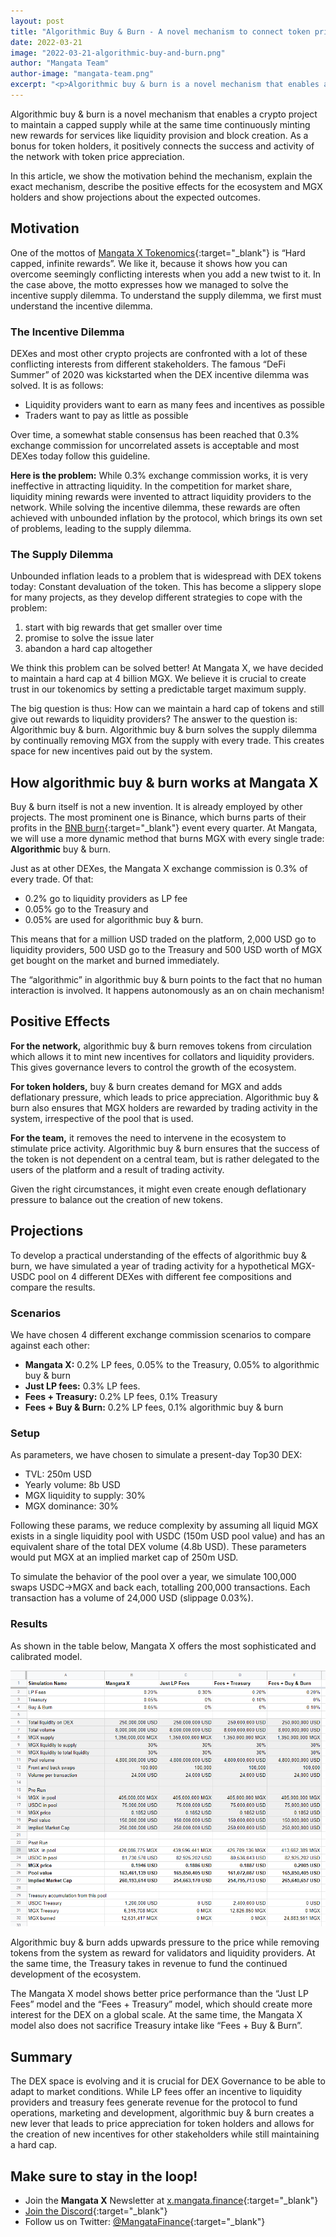 ```yaml
---
layout: post
title: "Algorithmic Buy & Burn - A novel mechanism to connect token price with success of the protocol"
date: 2022-03-21
image: "2022-03-21-algorithmic-buy-and-burn.png"
author: "Mangata Team"
author-image: "mangata-team.png"
excerpt: "<p>Algorithmic buy & burn is a novel mechanism that enables a crypto project to maintain a capped supply while at the same time continuously minting new rewards for services like liquidity provision and block creation. As a bonus for token holders, it positively connects the success and activity of the network with token price appreciation.</p><p>In this article, we show the motivation behind the mechanism, explain the exact mechanism, describe the positive effects for the ecosystem and MGX holders and show projections about the expected outcomes.</p>"
---
```

Algorithmic buy & burn is a novel mechanism that enables a crypto project to maintain a capped supply while at the same time continuously minting new rewards for services like liquidity provision and block creation. As a bonus for token holders, it positively connects the success and activity of the network with token price appreciation.

In this article, we show the motivation behind the mechanism, explain the exact mechanism, describe the positive effects for the ecosystem and MGX holders and show projections about the expected outcomes.

## Motivation

One of the mottos of [Mangata X Tokenomics](https://blog.mangata.finance/blog/2022-02-13-the-mangata-playbook-part-3-tokenomics/){:target="\_blank"} is “Hard capped, infinite rewards”. We like it, because it shows how you can overcome seemingly conflicting interests when you add a new twist to it. In the case above, the motto expresses how we managed to solve the incentive supply dilemma. To understand the supply dilemma, we first must understand the incentive dilemma.

### The Incentive Dilemma

DEXes and most other crypto projects are confronted with a lot of these conflicting interests from different stakeholders. The famous “DeFi Summer” of 2020 was kickstarted when the DEX incentive dilemma was solved. It is as follows:

- Liquidity providers want to earn as many fees and incentives as possible
- Traders want to pay as little as possible

Over time, a somewhat stable consensus has been reached that 0.3% exchange commission for uncorrelated assets is acceptable and most DEXes today follow this guideline.

**Here is the problem:** While 0.3% exchange commission works, it is very ineffective in attracting liquidity. In the competition for market share, liquidity mining rewards were invented to attract liquidity providers to the network. While solving the incentive dilemma, these rewards are often achieved with unbounded inflation by the protocol, which brings its own set of problems, leading to the supply dilemma.

### The Supply Dilemma

Unbounded inflation leads to a problem that is widespread with DEX tokens today: Constant devaluation of the token. This has become a slippery slope for many projects, as they develop different strategies to cope with the problem:

1. start with big rewards that get smaller over time
2. promise to solve the issue later
3. abandon a hard cap altogether

We think this problem can be solved better! At Mangata X, we have decided to maintain a hard cap at 4 billion MGX. We believe it is crucial to create trust in our tokenomics by setting a predictable target maximum supply.

The big question is thus: How can we maintain a hard cap of tokens and still give out rewards to liquidity providers? The answer to the question is: Algorithmic buy & burn. Algorithmic buy & burn solves the supply dilemma by continually removing MGX from the supply with every trade. This creates space for new incentives paid out by the system.

## How algorithmic buy & burn works at Mangata X

Buy & burn itself is not a new invention. It is already employed by other projects. The most prominent one is Binance, which burns parts of their profits in the [BNB burn](https://www.binance.com/en/blog/ecosystem/18th-bnb-burn-421499824684903294){:target="\_blank"} event every quarter. At Mangata, we will use a more dynamic method that burns MGX with every single trade: **Algorithmic** buy & burn.

Just as at other DEXes, the Mangata X exchange commission is 0.3% of every trade. Of that:

- 0.2% go to liquidity providers as LP fee
- 0.05% go to the Treasury and
- 0.05% are used for algorithmic buy & burn.

This means that for a million USD traded on the platform, 2,000 USD go to liquidity providers, 500 USD go to the Treasury and 500 USD worth of MGX get bought on the market and burned immediately.

The “algorithmic” in algorithmic buy & burn points to the fact that no human interaction is involved. It happens autonomously as an on chain mechanism!

## Positive Effects

**For the network,** algorithmic buy & burn removes tokens from circulation which allows it to mint new incentives for collators and liquidity providers. This gives governance levers to control the growth of the ecosystem.

**For token holders,** buy & burn creates demand for MGX and adds deflationary pressure, which leads to price appreciation. Algorithmic buy & burn also ensures that MGX holders are rewarded by trading activity in the system, irrespective of the pool that is used.

**For the team,** it removes the need to intervene in the ecosystem to stimulate price activity. Algorithmic buy & burn ensures that the success of the token is not dependent on a central team, but is rather delegated to the users of the platform and a result of trading activity.

Given the right circumstances, it might even create enough deflationary pressure to balance out the creation of new tokens.

## Projections

To develop a practical understanding of the effects of algorithmic buy & burn, we have simulated a year of trading activity for a hypothetical MGX-USDC pool on 4 different DEXes with different fee compositions and compare the results.

### Scenarios

We have chosen 4 different exchange commission scenarios to compare against each other:

- **Mangata X:** 0.2% LP fees, 0.05% to the Treasury, 0.05% to algorithmic buy & burn
- **Just LP fees:** 0.3% LP fees.
- **Fees + Treasury:** 0.2% LP fees, 0.1% Treasury
- **Fees + Buy & Burn:** 0.2% LP fees, 0.1% algorithmic buy & burn

### Setup

As parameters, we have chosen to simulate a present-day Top30 DEX:

- TVL: 250m USD
- Yearly volume: 8b USD
- MGX liquidity to supply: 30%
- MGX dominance: 30%

Following these params, we reduce complexity by assuming all liquid MGX exists in a single liquidity pool with USDC (150m USD pool value) and has an equivalent share of the total DEX volume (4.8b USD). These parameters would put MGX at an implied market cap of 250m USD.

To simulate the behavior of the pool over a year, we simulate 100,000 swaps USDC→MGX and back each, totalling 200,000 transactions. Each transaction has a volume of 24,000 USD (slippage 0.03%).

### Results

As shown in the table below, Mangata X offers the most sophisticated and calibrated model. 

![A table comparing different scenarios of fee configurations](/assets/posts/2022-03-21-algorithmic-buy-and-burn-simulation.png)

Algorithmic buy & burn adds upwards pressure to the price while removing tokens from the system as reward for validators and liquidity providers. At the same time, the Treasury takes in revenue to fund the continued development of the ecosystem.

The Mangata X model shows better price performance than the “Just LP Fees” model and the “Fees + Treasury” model, which should create more interest for the DEX on a global scale. At the same time, the Mangata X model also does not sacrifice Treasury intake like “Fees + Buy & Burn”.

## Summary

The DEX space is evolving and it is crucial for DEX Governance to be able to adapt to market conditions. While LP fees offer an incentive to liquidity providers and treasury fees generate revenue for the protocol to fund operations, marketing and development, algorithmic buy & burn creates a new lever that leads to price appreciation for token holders and allows for the creation of new incentives for other stakeholders while still maintaining a hard cap.

## Make sure to stay in the loop!
- Join the **Mangata X** Newsletter at [x.mangata.finance](https://x.mangata.finance/){:target="\_blank"}
- [Join the Discord](https://discord.gg/mangata){:target="\_blank"}
- Follow us on Twitter: [@MangataFinance](https://twitter.com/MangataFinance){:target="\_blank"}
